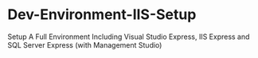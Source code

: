 # Dev-Environment-IIS-Setup
Setup A Full Environment Including Visual Studio Express, IIS Express and SQL Server Express (with Management Studio)
